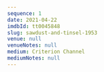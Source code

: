 ```yaml
---
sequence: 1
date: 2021-04-22
imdbId: tt0045848
slug: sawdust-and-tinsel-1953
venue: null
venueNotes: null
medium: Criterion Channel
mediumNotes: null
---
```


